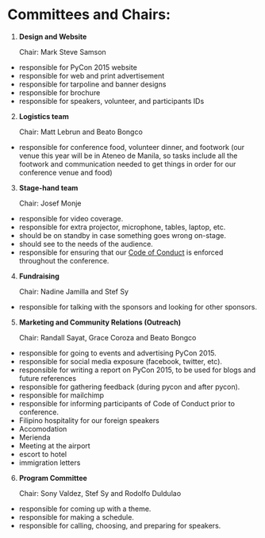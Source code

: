 Committees and Chairs:
=====================

1. **Design and Website**

   Chair: Mark Steve Samson
  * responsible for PyCon 2015 website
  * responsible for web and print advertisement
  * responsible for tarpoline and banner designs
  * responsible for brochure
  * responsible for speakers, volunteer, and participants IDs

2. **Logistics team**

   Chair: Matt Lebrun and Beato Bongco
  * responsible for conference food, volunteer dinner, and footwork (our venue this year will be in Ateneo de Manila, so tasks include all the footwork and communication needed to get things in order for our conference venue and food)

3. **Stage-hand team**

   Chair: Josef Monje
  * responsible for video coverage.
  * responsible for extra projector, microphone, tables, laptop, etc.
  * should be on standby in case something goes wrong on-stage.
  * should see to the needs of the audience.
  * responsible for ensuring that our [Code of Conduct](http://pycon-2014.python.ph/pages/code-of-conduct.html) is enforced throughout the conference.

4. **Fundraising**

   Chair: Nadine Jamilla and Stef Sy
  * responsible for talking with the sponsors and looking for other sponsors.

5. **Marketing and Community Relations (Outreach)**

   Chair: Randall Sayat, Grace Coroza and Beato Bongco
  * responsible for going to events and advertising PyCon 2015.
  * responsible for social media exposure (facebook, twitter, etc).
  * responsible for writing a report on PyCon 2015, to be used for blogs and future references
  * responsible for gathering feedback (during pycon and after pycon).
  * responsible for mailchimp
  * responsible for informing participants of Code of Conduct prior to conference.
  * Filipino hospitality for our foreign speakers 
   * Accomodation
   * Merienda
   * Meeting at the airport
   * escort to hotel
   * immigration letters

6. **Program Committee**

   Chair: Sony Valdez, Stef Sy and Rodolfo Duldulao
  * responsible for coming up with a theme.
  * responsible for making a schedule.
  * responsible for calling, choosing, and preparing for speakers.
